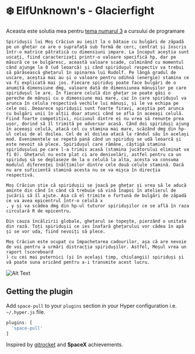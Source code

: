 # ❄️ ElfUnknown's - Glacierfight
 
Aceasta este solutia mea pentru [tema numarul 3](https://ocw.cs.pub.ro/courses/programare/teme_2018/tema3_2018_ca) a cursului de programare

```
Spiridușii lui Moș Crăciun au ieșit la o bătaie cu bulgări de zăpadă pe un ghețar ce are o suprafață sub formă de cerc, centrat și înscris într-o matrice pătratică cu dimensiuni impare. La început aceștia sunt uscați, fiind caracterizați printr-o valoare specifică hp, dar pe măsură ce se bulgăresc, această valoare scade, culminând cu momentul când ajunge la 0 (ud leoarcă) și când spiridușul respectiv va trebui să părăsească ghețarul în spinarea lui Rudolf. Pe lângă gradul de uscare, aceștia mai au și o valoare pentru odihnă (energie) stamina ce va fi explicată mai jos. Fiecare spiriduș poate face bulgări de o anumită dimensiune dmg, valoare dată de dimensiunea mănușilor pe care spiridușul le are. În fiecare celulă din ghețar se poate găsi o pereche de mănuși cu o dimensiune mai mare, caz în care spiridușul va arunca în celula respectivă vechile lui mănuși, și le va echipa pe cele noi. Deoarece spiridușii sunt foarte firavi, aceștia pot arunca cu bulgări unii în alții doar atunci când se afla în aceeași celulă. Fiind foarte competitivi, niciunul dintre ei nu vrea să renunțe prea ușor, dorind să îl trimită pe adversar acasă. Când doi spiriduși ajung în aceeași celulă, atacă cel cu stamina mai mare, scăzând dmg din hp-ul celui de al doilea. Cel de al doilea atacă la rândul său în același mod. Evenimentele se repetă pană când un spiriduș se udă leoarcă și este nevoit să plece. Spiridușul care rămâne, câștigă stamina spiridușului pe care l-a trimis acasă (stamina jucătorului eliminat va fi 0). Ghețarul nu este plat ci are denivelări, astfel pentru ca un spiriduș să se deplaseze de la o celulă la alta, acesta va consuma modulul diferenței înălțimilor dintre cele două celule stamină. Dacă nu are suficientă stamină acesta nu se va mișca în direcția respectivă.

Moș Crăciun știe că spiridușii se joacă pe ghețar și vrea să le aducă aminte din când în când că trebuie să vină înapoi în atelierul de jucării să îl ajute. Așa că el trimite o furtună de bulgări de zăpadă ce va avea epicentrul într-o celulă x
, y și va scădea dmg din hp-ul tuturor spiridușilor ce se află în raza circulară R de epicentru.

Din cauza încălzirii globale, ghețarul se topește, pierzând o unitate din rază. Toți spiridușii ce ies înafară ghețarului vor cădea în apă și se vor uda, fiind nevoiți să plece.

Moș Crăciun este ocupat cu împachetarea cadourilor, așa că are nevoie de voi pentru a urmări distracția spiridușilor. Astfel, Moșul vrea un raport (scoreboard
) cu cei mai puternici (și în același timp, chiulangii) spiriduși și vă poate suna oricând pentru a-i transmite acest lucru. 

```

![Alt Text](https://github.com/lukaszromerowicz/space-pull/raw/master/action.gif)

## Getting the plugin 

Add `space-pull` to your `plugins` section in your Hyper configuration i.e. `~/.hyper.js` file.

```javascript
plugins: [
  'space-pull'
]

```


Inspired by [gitrocket](https://github.com/bomanimc/gitrocket) and **SpaceX** achievements. 
